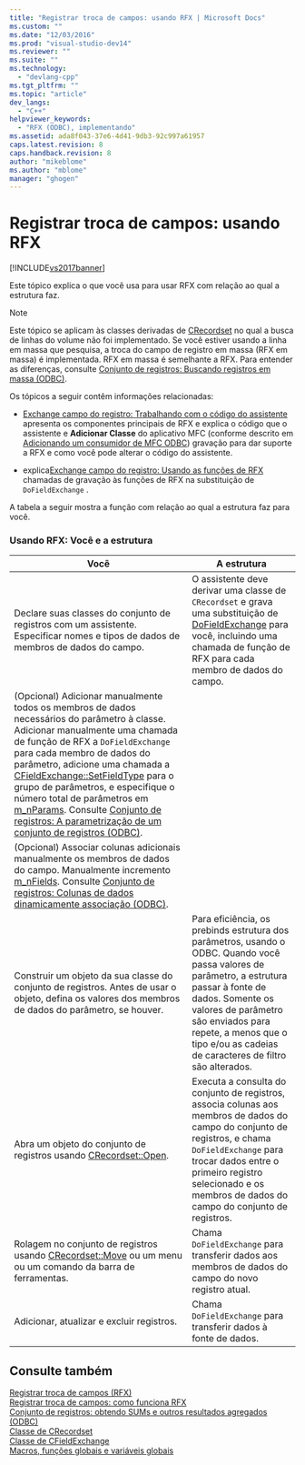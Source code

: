 ```yaml
---
title: "Registrar troca de campos: usando RFX | Microsoft Docs"
ms.custom: ""
ms.date: "12/03/2016"
ms.prod: "visual-studio-dev14"
ms.reviewer: ""
ms.suite: ""
ms.technology: 
  - "devlang-cpp"
ms.tgt_pltfrm: ""
ms.topic: "article"
dev_langs: 
  - "C++"
helpviewer_keywords: 
  - "RFX (ODBC), implementando"
ms.assetid: ada8f043-37e6-4d41-9db3-92c997a61957
caps.latest.revision: 8
caps.handback.revision: 8
author: "mikeblome"
ms.author: "mblome"
manager: "ghogen"
---
```

# Registrar troca de campos: usando RFX
[!INCLUDE[vs2017banner](../../assembler/inline/includes/vs2017banner.md)]

Este tópico explica o que você usa para usar RFX com relação ao qual a estrutura faz.  
  
> [!NOTE]
>  Este tópico se aplicam às classes derivadas de [CRecordset](../Topic/CRecordset%20Class.md) no qual a busca de linhas do volume não foi implementado.  Se você estiver usando a linha em massa que pesquisa, a troca do campo de registro em massa \(RFX em massa\) é implementada.  RFX em massa é semelhante a RFX.  Para entender as diferenças, consulte [Conjunto de registros: Buscando registros em massa \(ODBC\)](../Topic/Recordset:%20Fetching%20Records%20in%20Bulk%20\(ODBC\).md).  
  
 Os tópicos a seguir contêm informações relacionadas:  
  
-   [Exchange campo do registro: Trabalhando com o código do assistente](../../data/odbc/record-field-exchange-working-with-the-wizard-code.md) apresenta os componentes principais de RFX e explica o código que o assistente e **Adicionar Classe** do aplicativo MFC \(conforme descrito em [Adicionando um consumidor de MFC ODBC](../../mfc/reference/adding-an-mfc-odbc-consumer.md)\) gravação para dar suporte a RFX e como você pode alterar o código do assistente.  
  
-   explica[Exchange campo do registro: Usando as funções de RFX](../../data/odbc/record-field-exchange-using-the-rfx-functions.md) chamadas de gravação às funções de RFX na substituição de `DoFieldExchange` .  
  
 A tabela a seguir mostra a função com relação ao qual a estrutura faz para você.  
  
### Usando RFX: Você e a estrutura  
  
|Você|A estrutura|  
|----------|-----------------|  
|Declare suas classes do conjunto de registros com um assistente.  Especificar nomes e tipos de dados de membros de dados do campo.|O assistente deve derivar uma classe de `CRecordset` e grava uma substituição de [DoFieldExchange](../Topic/CRecordset::DoFieldExchange.md) para você, incluindo uma chamada de função de RFX para cada membro de dados do campo.|  
|\(Opcional\) Adicionar manualmente todos os membros de dados necessários do parâmetro à classe.  Adicionar manualmente uma chamada de função de RFX a `DoFieldExchange` para cada membro de dados do parâmetro, adicione uma chamada a [CFieldExchange::SetFieldType](../Topic/CFieldExchange::SetFieldType.md) para o grupo de parâmetros, e especifique o número total de parâmetros em [m\_nParams](../Topic/CRecordset::m_nParams.md).  Consulte [Conjunto de registros: A parametrização de um conjunto de registros \(ODBC\)](../../data/odbc/recordset-parameterizing-a-recordset-odbc.md).||  
|\(Opcional\) Associar colunas adicionais manualmente os membros de dados do campo.  Manualmente incremento [m\_nFields](../Topic/CRecordset::m_nFields.md).  Consulte [Conjunto de registros: Colunas de dados dinamicamente associação \(ODBC\)](../../data/odbc/recordset-dynamically-binding-data-columns-odbc.md).||  
|Construir um objeto da sua classe do conjunto de registros.  Antes de usar o objeto, defina os valores dos membros de dados do parâmetro, se houver.|Para eficiência, os prebinds estrutura dos parâmetros, usando o ODBC.  Quando você passa valores de parâmetro, a estrutura passar à fonte de dados.  Somente os valores de parâmetro são enviados para repete, a menos que o tipo e\/ou as cadeias de caracteres de filtro são alterados.|  
|Abra um objeto do conjunto de registros usando [CRecordset::Open](../Topic/CRecordset::Open.md).|Executa a consulta do conjunto de registros, associa colunas aos membros de dados do campo do conjunto de registros, e chama `DoFieldExchange` para trocar dados entre o primeiro registro selecionado e os membros de dados do campo do conjunto de registros.|  
|Rolagem no conjunto de registros usando [CRecordset::Move](../Topic/CRecordset::Move.md) ou um menu ou um comando da barra de ferramentas.|Chama `DoFieldExchange` para transferir dados aos membros de dados do campo do novo registro atual.|  
|Adicionar, atualizar e excluir registros.|Chama `DoFieldExchange` para transferir dados à fonte de dados.|  
  
## Consulte também  
 [Registrar troca de campos \(RFX\)](../../data/odbc/record-field-exchange-rfx.md)   
 [Registrar troca de campos: como funciona RFX](../../data/odbc/record-field-exchange-how-rfx-works.md)   
 [Conjunto de registros: obtendo SUMs e outros resultados agregados \(ODBC\)](../../data/odbc/recordset-obtaining-sums-and-other-aggregate-results-odbc.md)   
 [Classe de CRecordset](../Topic/CRecordset%20Class.md)   
 [Classe de CFieldExchange](../../mfc/reference/cfieldexchange-class.md)   
 [Macros, funções globais e variáveis globais](../Topic/Macros,%20Global%20Functions,%20and%20Global%20Variables.md)